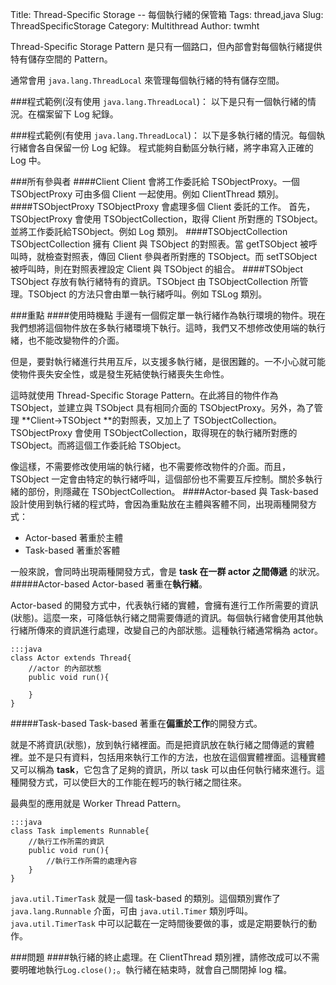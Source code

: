 Title: Thread-Specific Storage  -- 每個執行緒的保管箱
Tags: thread,java
Slug: ThreadSpecificStorage
Category: Multithread
Author: twmht

Thread-Specific Storage Pattern 是只有一個路口，但內部會對每個執行緒提供特有儲存空間的 Pattern。

通常會用 <code>java.lang.ThreadLocal</code> 來管理每個執行緒的特有儲存空間。

###程式範例(沒有使用 <code>java.lang.ThreadLocal</code>)：
以下是只有一個執行緒的情況。在檔案留下 Log 紀錄。
<script src="https://gist.github.com/twmht/1f281eefc25c87ac41b6.js"></script>
###程式範例(有使用 <code>java.lang.ThreadLocal</code>)：
以下是多執行緒的情況。每個執行緒會各自保留一份 Log 紀錄。
程式能夠自動區分執行緒，將字串寫入正確的 Log 中。
<script src="https://gist.github.com/twmht/43b8f32370766e40ad86.js"></script>

###所有參與者
####Client
Client 會將工作委託給 TSObjectProxy。一個 TSObjectProxy 可由多個 Client 一起使用。例如 ClientThread 類別。 
####TSObjectProxy
TSObjectProxy 會處理多個 Client 委託的工作。
首先，TSObjectProxy 會使用 TSObjectCollection，取得 Client 所對應的 TSObject。並將工作委託給TSObject。例如 Log 類別。
####TSObjectCollection
TSObjectCollection 擁有 Client 與 TSObject 的對照表。當 getTSObject 被呼叫時，就檢查對照表，傳回 Client 參與者所對應的 TSObject。而 setTSObject 被呼叫時，則在對照表裡設定 Client 與 TSObject 的組合。
####TSObject
TSObject 存放有執行緒特有的資訊。TSObject 由 TSObjectCollection 所管理。TSObject 的方法只會由單一執行緒呼叫。例如 TSLog 類別。

###重點
####使用時機點
手邊有一個假定單一執行緒作為執行環境的物件。現在我們想將這個物件放在多執行緒環境下執行。這時，我們又不想修改使用端的執行緒，也不能改變物件的介面。

但是，要對執行緒進行共用互斥，以支援多執行緒，是很困難的。一不小心就可能使物件喪失安全性，或是發生死結使執行緒喪失生命性。

這時就使用 Thread-Specific Storage Pattern。在此將目的物件作為 TSObject，並建立與 TSObject 具有相同介面的 TSObjectProxy。另外，為了管理 **Client->TSObject **的對照表，又加上了 TSObjectCollection。TSObjectProxy 會使用 TSObjectCollection，取得現在的執行緒所對應的 TSObject。而將這個工作委託給 TSObject。

像這樣，不需要修改使用端的執行緒，也不需要修改物件的介面。而且，TSObject 一定會由特定的執行緒呼叫，這個部份也不需要互斥控制。關於多執行緒的部份，則隱藏在 TSObjectCollection。
####Actor-based 與 Task-based
設計使用到執行緒的程式時，會因為重點放在主體與客體不同，出現兩種開發方式：

* Actor-based 著重於主體
* Task-based 著重於客體

一般來說，會同時出現兩種開發方式，會是 **task 在一群 actor 之間傳遞** 的狀況。
#####Actor-based
Actor-based 著重在**執行緒**。

Actor-based 的開發方式中，代表執行緒的實體，會擁有進行工作所需要的資訊(狀態)。這麼一來，可降低執行緒之間需要傳遞的資訊。每個執行緒會使用其他執行緒所傳來的資訊進行處理，改變自己的內部狀態。這種執行緒通常稱為 actor。

    :::java
    class Actor extends Thread{
        //actor 的內部狀態
        public void run(){
            
        }
    }
#####Task-based
Task-based 著重在**偏重於工作**的開發方式。

就是不將資訊(狀態)，放到執行緒裡面。而是把資訊放在執行緒之間傳遞的實體裡。並不是只有資料，包括用來執行工作的方法，也放在這個實體裡面。這種實體又可以稱為 **task**，它包含了足夠的資訊，所以 task 可以由任何執行緒來進行。這種開發方式，可以使巨大的工作能在輕巧的執行緒之間往來。

最典型的應用就是 Worker Thread Pattern。

    :::java
    class Task implements Runnable{
        //執行工作所需的資訊
        public void run(){
            //執行工作所需的處理內容
        }
    }

<code>java.util.TimerTask</code> 就是一個 task-based 的類別。這個類別實作了 <code>java.lang.Runnable</code> 介面，可由 <code>java.util.Timer</code> 類別呼叫。<code>java.util.TimerTask</code> 中可以記載在一定時間後要做的事，或是定期要執行的動作。

###問題
####執行緒的終止處理。在 ClientThread 類別裡，請修改成可以不需要明確地執行<code>Log.close();</code>。執行緒在結束時，就會自己關閉掉 log 檔。
<script src="https://gist.github.com/twmht/ec997f42d19e45fa28ea.js"></script>
